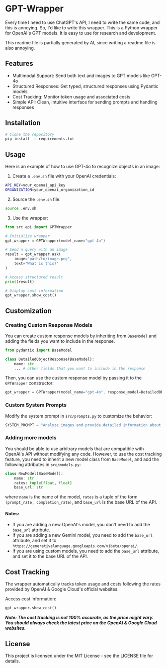 # GPT-Wrapper

Every time I need to use ChatGPT's API, I need to write the same code, and this is annoying. So, I'd like to write this wrapper. This is a Python wrapper for OpenAI's GPT models. It is easy to use for research and development.

This readme file is partially generated by AI, since writing a readme file is also annoying.

## Features

- Multimodal Support: Send both text and images to GPT models like GPT-4o
- Structured Responses: Get typed, structured responses using Pydantic models
- Cost Tracking: Monitor token usage and associated costs
- Simple API: Clean, intuitive interface for sending prompts and handling responses

## Installation

```bash
# Clone the repository
pip install -r requirements.txt
```

## Usage

Here is an example of how to use GPT-4o to recognize objects in an image:

1. Create a `.env.sh` file with your OpenAI credentials:

```bash
API_KEY=your_openai_api_key
ORGANIZATION=your_openai_organization_id
```

2. Source the `.env.sh` file:

```bash
source .env.sh
```

3. Use the wrapper:

```python
from src.api import GPTWrapper

# Initialize wrapper
gpt_wrapper = GPTWrapper(model_name="gpt-4o")

# Send a query with an image
result = gpt_wrapper.ask(
    image="path/to/image.png", 
    text="What is this?"
)

# Access structured result
print(result)

# Display cost information
gpt_wrapper.show_cost()
```

## Customization

### Creating Custom Response Models

You can create custom response models by inheriting from `BaseModel` and adding the fields you want to include in the response.

```python
from pydantic import BaseModel

class DetailedObjectResponse(BaseModel):
    name: str
    ... # other fields that you want to include in the response
```

Then, you can use the custom response model by passing it to the `GPTWrapper` constructor:

```python
gpt_wrapper = GPTWrapper(model_name="gpt-4o", response_model=DetailedObjectResponse)
```

### Custom System Prompts

Modify the system prompt in `src/prompts.py` to customize the behavior:

```python
SYSTEM_PROMPT = "Analyze images and provide detailed information about objects."
```

### Adding more models

You should be able to use arbitrary models that are compatible with OpenAI's API without modifying any code. However, to use the cost tracking feature, you need to inherit a new model class from `BaseModel`, and add the following attributes in `src/models.py`:

```python
class NewModel(BaseModel):
    name: str
    rates: tuple[float, float]
    base_url: str
```

where `name` is the name of the model, `rates` is a tuple of the form `(prompt_rate, completion_rate)`, and `base_url` is the base URL of the API.

#### Notes:

- If you are adding a new OpenAI's model, you don't need to add the `base_url` attribute. 
- If you are adding a new Gemini model, you need to add the `base_url` attribute, and set it to `https://generativelanguage.googleapis.com/v1beta/openai/`.
- If you are using custom models, you need to add the `base_url` attribute, and set it to the base URL of the API.

## Cost Tracking
The wrapper automatically tracks token usage and costs following the rates provided by OpenAI & Google Cloud's official websites.

Access cost information:

```python
gpt_wrapper.show_cost()
```

***Note: The cost tracking is not 100% accurate, as the price might vary. You should always check the latest price on the OpenAI & Google Cloud websites.***

## License

This project is licensed under the MIT License - see the LICENSE file for details.
